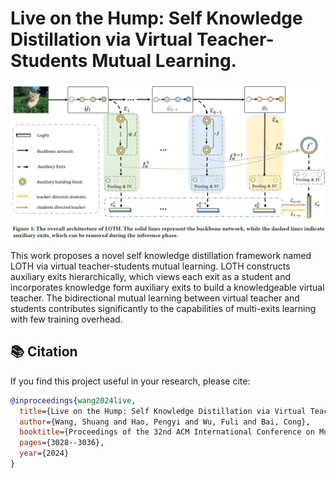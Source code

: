 # Live on the Hump: Self Knowledge Distillation via Virtual Teacher-Students Mutual Learning.

![Overview of LOTH](LOTH-MM.png)


This work proposes a novel self knowledge distillation framework named LOTH via virtual teacher-students mutual learning. LOTH constructs auxiliary exits hierarchically, which views each exit as a student and incorporates knowledge form auxiliary exits to build a knowledgeable virtual teacher. The bidirectional mutual learning between virtual teacher and students contributes significantly to the capabilities of multi-exits learning with few training overhead.




## 📚 Citation

If you find this project useful in your research, please cite:

```bibtex
@inproceedings{wang2024live,
  title={Live on the Hump: Self Knowledge Distillation via Virtual Teacher-Students Mutual Learning},
  author={Wang, Shuang and Hao, Pengyi and Wu, Fuli and Bai, Cong},
  booktitle={Proceedings of the 32nd ACM International Conference on Multimedia},
  pages={3028--3036},
  year={2024}
}
